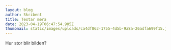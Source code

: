```yaml
---
layout: blog
author: Skribent
title: Testar mera
date: 2023-04-19T06:47:54.905Z
thumbnail: static/images/uploads/ca4df863-1755-4d5b-9a8a-26adfa699f15.jpeg
---
```

Hur stor blir bilden?